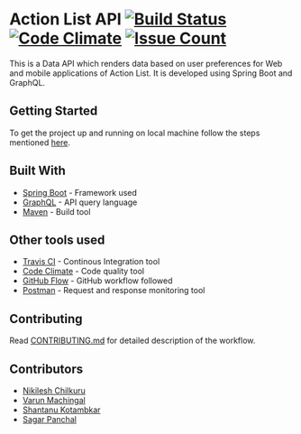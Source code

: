 # Action List API [![Build Status](https://travis-ci.org/p632-sp-2018/action-list-api.svg?branch=master)](https://travis-ci.org/p632-sp-2018/action-list-api) [![Code Climate](https://codeclimate.com/github/p632-sp-2018/action-list-api/badges/gpa.svg)](https://codeclimate.com/github/p632-sp-2018/action-list-api) [![Issue Count](https://codeclimate.com/github/p632-sp-2018/action-list-api/badges/issue_count.svg)](https://codeclimate.com/github/p632-sp-2018/action-list-api)

This is a Data API which renders data based on user preferences for Web and mobile applications of Action List. It is developed using Spring Boot and GraphQL.

## Getting Started 

To get the project up and running on local machine follow the steps mentioned [here](https://github.com/p632-sp-2018/action-list-api/wiki).


## Built With

* [Spring Boot](https://projects.spring.io/spring-boot/) - Framework used
* [GraphQL](http://graphql.org/) - API query language
* [Maven](https://maven.apache.org/) - Build tool
 
## Other tools used

* [Travis CI](https://travis-ci.org/) - Continous Integration tool
* [Code Climate](https://codeclimate.com/) - Code quality tool
* [GitHub Flow](https://guides.github.com/introduction/flow/) - GitHub workflow followed
* [Postman](https://www.getpostman.com/) - Request and response monitoring tool

## Contributing

Read [CONTRIBUTING.md](https://github.com/p632-sp-2018/action-list-api/blob/master/CONTRIBUTING.md) for detailed description of the workflow.

## Contributors

* [Nikilesh Chilkuru](https://github.com/Nikilesh-Chilkuru)
* [Varun Machingal](https://github.com/varun-mach)
* [Shantanu Kotambkar](https://github.com/Shantanu-Kotambkar)
* [Sagar Panchal](https://github.com/sagarpanchal8793)

